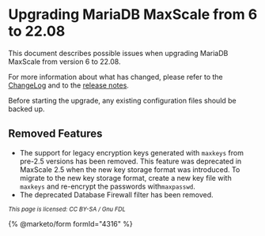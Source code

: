 # Upgrading MariaDB MaxScale from 6 to 22.08

This document describes possible issues when upgrading MariaDB MaxScale from
version 6 to 22.08.

For more information about what has changed, please refer to the [ChangeLog](https://app.gitbook.com/s/aEnK0ZXmUbJzqQrTjFyb/maxscale) and to the [release notes](https://app.gitbook.com/s/aEnK0ZXmUbJzqQrTjFyb/maxscale).

Before starting the upgrade, any existing configuration files should be backed
up.

## Removed Features

* The support for legacy encryption keys generated with `maxkeys` from pre-2.5
  versions has been removed. This feature was deprecated in MaxScale 2.5 when
  the new key storage format was introduced. To migrate to the new key storage
  format, create a new key file with `maxkeys` and re-encrypt the passwords with`maxpasswd`.
* The deprecated Database Firewall filter has been removed.

<sub>_This page is licensed: CC BY-SA / Gnu FDL_</sub>

{% @marketo/form formId="4316" %}

